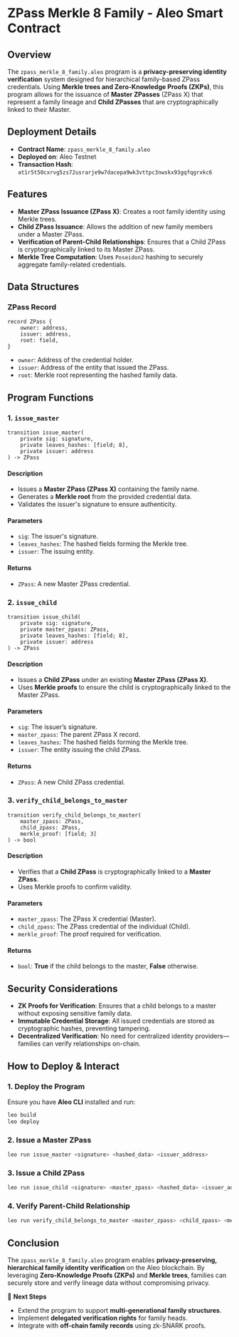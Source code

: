 # ZPass Merkle 8 Family - Aleo Smart Contract

## Overview
The `zpass_merkle_8_family.aleo` program is a **privacy-preserving identity verification** system designed for hierarchical family-based ZPass credentials. Using **Merkle trees and Zero-Knowledge Proofs (ZKPs)**, this program allows for the issuance of **Master ZPasses** (ZPass X) that represent a family lineage and **Child ZPasses** that are cryptographically linked to their Master.

## Deployment Details
- **Contract Name**: `zpass_merkle_8_family.aleo`
- **Deployed on**: Aleo Testnet
- **Transaction Hash**: `at1r5t50cxrvg5zs72usrarje9w7dacepa9wk3vttpc3nwskx93gqfqgrxkc6`

## Features
- **Master ZPass Issuance (ZPass X)**: Creates a root family identity using Merkle trees.
- **Child ZPass Issuance**: Allows the addition of new family members under a Master ZPass.
- **Verification of Parent-Child Relationships**: Ensures that a Child ZPass is cryptographically linked to its Master ZPass.
- **Merkle Tree Computation**: Uses `Poseidon2` hashing to securely aggregate family-related credentials.

## Data Structures
### **ZPass Record**
```leo
record ZPass {
    owner: address,
    issuer: address,
    root: field,
}
```
- `owner`: Address of the credential holder.
- `issuer`: Address of the entity that issued the ZPass.
- `root`: Merkle root representing the hashed family data.

## Program Functions
### **1. `issue_master`**
```leo
transition issue_master(
    private sig: signature,
    private leaves_hashes: [field; 8],
    private issuer: address
) -> ZPass
```
#### **Description**
- Issues a **Master ZPass (ZPass X)** containing the family name.
- Generates a **Merkle root** from the provided credential data.
- Validates the issuer's signature to ensure authenticity.

#### **Parameters**
- `sig`: The issuer's signature.
- `leaves_hashes`: The hashed fields forming the Merkle tree.
- `issuer`: The issuing entity.

#### **Returns**
- `ZPass`: A new Master ZPass credential.

### **2. `issue_child`**
```leo
transition issue_child(
    private sig: signature,
    private master_zpass: ZPass,
    private leaves_hashes: [field; 8],
    private issuer: address
) -> ZPass
```
#### **Description**
- Issues a **Child ZPass** under an existing **Master ZPass (ZPass X)**.
- Uses **Merkle proofs** to ensure the child is cryptographically linked to the Master ZPass.

#### **Parameters**
- `sig`: The issuer’s signature.
- `master_zpass`: The parent ZPass X record.
- `leaves_hashes`: The hashed fields forming the Merkle tree.
- `issuer`: The entity issuing the child ZPass.

#### **Returns**
- `ZPass`: A new Child ZPass credential.

### **3. `verify_child_belongs_to_master`**
```leo
transition verify_child_belongs_to_master(
    master_zpass: ZPass,
    child_zpass: ZPass,
    merkle_proof: [field; 3]
) -> bool
```
#### **Description**
- Verifies that a **Child ZPass** is cryptographically linked to a **Master ZPass**.
- Uses Merkle proofs to confirm validity.

#### **Parameters**
- `master_zpass`: The ZPass X credential (Master).
- `child_zpass`: The ZPass credential of the individual (Child).
- `merkle_proof`: The proof required for verification.

#### **Returns**
- `bool`: **True** if the child belongs to the master, **False** otherwise.

## Security Considerations
- **ZK Proofs for Verification**: Ensures that a child belongs to a master without exposing sensitive family data.
- **Immutable Credential Storage**: All issued credentials are stored as cryptographic hashes, preventing tampering.
- **Decentralized Verification**: No need for centralized identity providers—families can verify relationships on-chain.

## How to Deploy & Interact
### **1. Deploy the Program**
Ensure you have **Aleo CLI** installed and run:
```sh
leo build
leo deploy
```

### **2. Issue a Master ZPass**
```sh
leo run issue_master <signature> <hashed_data> <issuer_address>
```

### **3. Issue a Child ZPass**
```sh
leo run issue_child <signature> <master_zpass> <hashed_data> <issuer_address>
```

### **4. Verify Parent-Child Relationship**
```sh
leo run verify_child_belongs_to_master <master_zpass> <child_zpass> <merkle_proof>
```

## Conclusion
The `zpass_merkle_8_family.aleo` program enables **privacy-preserving, hierarchical family identity verification** on the Aleo blockchain. By leveraging **Zero-Knowledge Proofs (ZKPs)** and **Merkle trees**, families can securely store and verify lineage data without compromising privacy.

🚀 **Next Steps**
- Extend the program to support **multi-generational family structures**.
- Implement **delegated verification rights** for family heads.
- Integrate with **off-chain family records** using zk-SNARK proofs.



